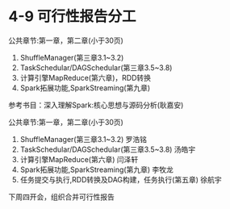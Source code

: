 # 4-9 可行性报告分工
公共章节:第一章，第二章(小于30页)
1. ShuffleManager(第三章3.1~3.2)
2. TaskSchedular/DAGSchedular(第三章3.5~3.8)
3. 计算引擎MapReduce(第六章)，RDD转换
4. Spark拓展功能,SparkStreaming(第九章)


参考书目：深入理解Spark:核心思想与源码分析(耿嘉安)

公共章节:第一章，第二章(小于30页)
1. ShuffleManager(第三章3.1~3.2) 罗浩铭
2. TaskSchedular/DAGSchedular(第三章3.5~3.8) 汤皓宇
3. 计算引擎MapReduce(第六章) 闫泽轩
4. Spark拓展功能,SparkStreaming(第九章) 李牧龙
5. 任务提交与执行,RDD转换及DAG构建，任务执行(第五章) 徐航宇

下周四开会，组织合并可行性报告